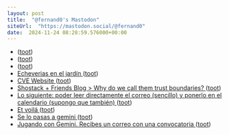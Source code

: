 ```yaml
---
layout: post
title:  "@fernand0's Mastodon"
siteUrl:  "https://mastodon.social/@fernand0"
date:  2024-11-24 08:28:59.576000+00:00
---
```

*  [ ](https://masto.es/@DanielSanz) ([toot](https://mastodon.social/@fernand0/113536987271970168))
*  [ ](https://masto.es/@DanielSanz) ([toot](https://mastodon.social/@fernand0/113536828726957353))
*  [ ](https://masto.es/@DanielSanz) ([toot](https://mastodon.social/@fernand0/113536673614091905))
*  [Echeverias en el jardín ](https://www.flickr.com/photos/fernand0/54149047890) ([toot](https://mastodon.social/@fernand0/113536341816065416))
*  [CVE Website ](https://www.cve.org/Media/News/item/blog/2024/10/22/CVE-Program-Celebrates-25-Year) ([toot](https://mastodon.social/@fernand0/113536322824213813))
*  [Shostack + Friends Blog > Why do we call them trust boundaries? ](https://shostack.org/blog/trust-and-security-boundaries) ([toot](https://mastodon.social/@fernand0/113535482713720725))
*  [Lo siguiente: poder leer directamente el correo (sencillo) y ponerlo en el calendario (supongo que también) ](https://mastodon.social/@fernand0/113533829466253980) ([toot](https://mastodon.social/@fernand0/113533829466253980))
*  [Et voilá ](https://mastodon.social/@fernand0/113533827317797544) ([toot](https://mastodon.social/@fernand0/113533827317797544))
*  [Se lo pasas a gemini ](https://mastodon.social/@fernand0/113533823915783112) ([toot](https://mastodon.social/@fernand0/113533823915783112))
*  [Jugando con Gemini. Recibes un correo con una convocatoria ](https://mastodon.social/@fernand0/113533819507258300) ([toot](https://mastodon.social/@fernand0/113533819507258300))
